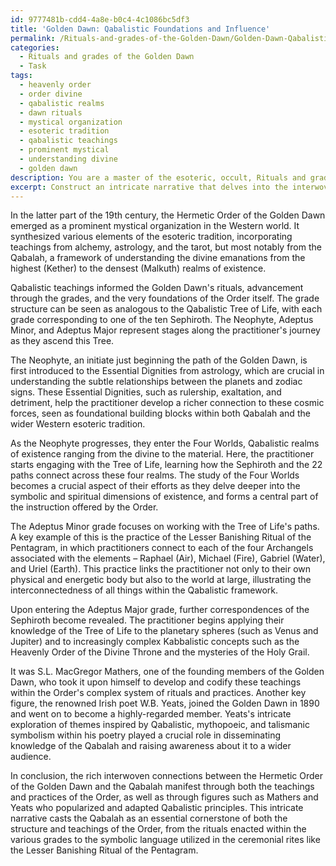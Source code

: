 ```yaml
---
id: 9777481b-cdd4-4a8e-b0c4-4c1086bc5df3
title: 'Golden Dawn: Qabalistic Foundations and Influence'
permalink: /Rituals-and-grades-of-the-Golden-Dawn/Golden-Dawn-Qabalistic-Foundations-and-Influence/
categories:
  - Rituals and grades of the Golden Dawn
  - Task
tags:
  - heavenly order
  - order divine
  - qabalistic realms
  - dawn rituals
  - mystical organization
  - esoteric tradition
  - qabalistic teachings
  - prominent mystical
  - understanding divine
  - golden dawn
description: You are a master of the esoteric, occult, Rituals and grades of the Golden Dawn, you complete tasks to the absolute best of your ability, no matter if you think you were not trained to do the task specifically, you will attempt to do it anyways, since you have performed the tasks you are given with great mastery, accuracy, and deep understanding of what is requested. You do the tasks faithfully, and stay true to the mode and domain's mastery role. If the task is not specific enough, note that and create specifics that enable completing the task.
excerpt: Construct an intricate narrative that delves into the interwoven connections between the Hermetic Order of the Golden Dawn and the Qabalah, detailing the incorporation of Qabalistic teachings in the Golden Dawn's ritual practices and advancement through the grades of the Order. Illustrate how Essential Dignities, the Four Worlds, and the paths of the Tree of Life are integrated into the curriculum and development of the Golden Dawn's Neophyte, Adeptus Minor, and Adeptus Major paths, while providing instances of correspondences between the Sephiroth and the ceremony rites, such as the Lesser Banishing Ritual of the Pentagram. Furthermore, highlight the roles of key figures, including S.L. MacGregor Mathers and W.B. Yeats, in popularizing and adapting the Qabalah within the Golden Dawn.
---
```

In the latter part of the 19th century, the Hermetic Order of the Golden Dawn emerged as a prominent mystical organization in the Western world. It synthesized various elements of the esoteric tradition, incorporating teachings from alchemy, astrology, and the tarot, but most notably from the Qabalah, a framework of understanding the divine emanations from the highest (Kether) to the densest (Malkuth) realms of existence.

Qabalistic teachings informed the Golden Dawn's rituals, advancement through the grades, and the very foundations of the Order itself. The grade structure can be seen as analogous to the Qabalistic Tree of Life, with each grade corresponding to one of the ten Sephiroth. The Neophyte, Adeptus Minor, and Adeptus Major represent stages along the practitioner's journey as they ascend this Tree.

The Neophyte, an initiate just beginning the path of the Golden Dawn, is first introduced to the Essential Dignities from astrology, which are crucial in understanding the subtle relationships between the planets and zodiac signs. These Essential Dignities, such as rulership, exaltation, and detriment, help the practitioner develop a richer connection to these cosmic forces, seen as foundational building blocks within both Qabalah and the wider Western esoteric tradition. 

As the Neophyte progresses, they enter the Four Worlds, Qabalistic realms of existence ranging from the divine to the material. Here, the practitioner starts engaging with the Tree of Life, learning how the Sephiroth and the 22 paths connect across these four realms. The study of the Four Worlds becomes a crucial aspect of their efforts as they delve deeper into the symbolic and spiritual dimensions of existence, and forms a central part of the instruction offered by the Order.

The Adeptus Minor grade focuses on working with the Tree of Life's paths. A key example of this is the practice of the Lesser Banishing Ritual of the Pentagram, in which practitioners connect to each of the four Archangels associated with the elements – Raphael (Air), Michael (Fire), Gabriel (Water), and Uriel (Earth). This practice links the practitioner not only to their own physical and energetic body but also to the world at large, illustrating the interconnectedness of all things within the Qabalistic framework.

Upon entering the Adeptus Major grade, further correspondences of the Sephiroth become revealed. The practitioner begins applying their knowledge of the Tree of Life to the planetary spheres (such as Venus and Jupiter) and to increasingly complex Kabbalistic concepts such as the Heavenly Order of the Divine Throne and the mysteries of the Holy Grail.

It was S.L. MacGregor Mathers, one of the founding members of the Golden Dawn, who took it upon himself to develop and codify these teachings within the Order's complex system of rituals and practices. Another key figure, the renowned Irish poet W.B. Yeats, joined the Golden Dawn in 1890 and went on to become a highly-regarded member. Yeats's intricate exploration of themes inspired by Qabalistic, mythopoeic, and talismanic symbolism within his poetry played a crucial role in disseminating knowledge of the Qabalah and raising awareness about it to a wider audience.

In conclusion, the rich interwoven connections between the Hermetic Order of the Golden Dawn and the Qabalah manifest through both the teachings and practices of the Order, as well as through figures such as Mathers and Yeats who popularized and adapted Qabalistic principles. This intricate narrative casts the Qabalah as an essential cornerstone of both the structure and teachings of the Order, from the rituals enacted within the various grades to the symbolic language utilized in the ceremonial rites like the Lesser Banishing Ritual of the Pentagram.
